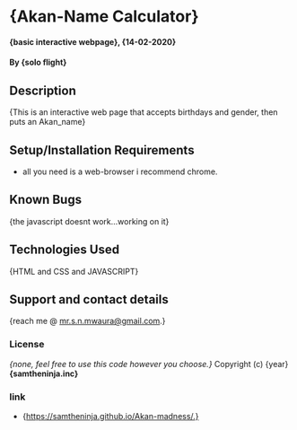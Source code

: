 # {Akan-Name Calculator}
#### {basic interactive webpage}, {14-02-2020}
#### By **{solo flight}**
## Description
{This is an interactive web page that accepts birthdays and gender, then puts an Akan_name}
## Setup/Installation Requirements
* all you need is a web-browser i recommend chrome.
## Known Bugs
{the javascript doesnt work...working on it}
## Technologies Used
{HTML and CSS and JAVASCRIPT}
## Support and contact details
{reach me @ mr.s.n.mwaura@gmail.com.}
### License
*{none, feel free to use this code however you choose.}*
Copyright (c) {year} **{samtheninja.inc}**
### link
* {https://samtheninja.github.io/Akan-madness/.}